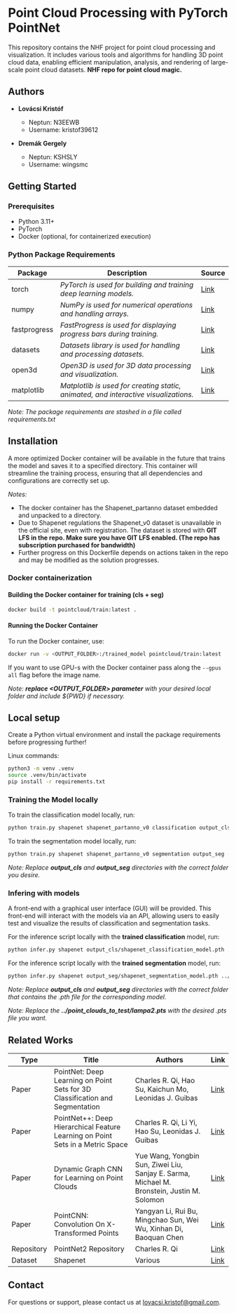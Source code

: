 # Point Cloud Processing with PyTorch PointNet

This repository contains the NHF project for point cloud processing and visualization.
It includes various tools and algorithms for handling 3D point cloud data, enabling 
efficient manipulation, analysis, and rendering of large-scale point cloud datasets.
**NHF repo for point cloud magic.**

## Authors

- **Lovácsi Kristóf**
    - Neptun: N3EEWB
    - Username: kristof39612

- **Dremák Gergely**
    - Neptun: KSHSLY
    - Username: wingsmc

## Getting Started

### Prerequisites

- Python 3.11+ 
- PyTorch
- Docker (optional, for containerized execution)

### Python Package Requirements

| Package      | Description                                                                 | Source |
|--------------|-----------------------------------------------------------------------------|--------|
| torch        | *PyTorch is used for building and training deep learning models.*             | [Link](https://pytorch.org/get-started/locally/) |
| numpy        | *NumPy is used for numerical operations and handling arrays.*                 | [Link](https://pypi.org/project/numpy/) |
| fastprogress | *FastProgress is used for displaying progress bars during training.*          | [Link](https://pypi.org/project/fastprogress/) |
| datasets     | *Datasets library is used for handling and processing datasets.*              | [Link](https://pypi.org/project/datasets/) |
| open3d       | *Open3D is used for 3D data processing and visualization.*                    | [Link](https://pypi.org/project/open3d/) |
| matplotlib   | *Matplotlib is used for creating static, animated, and interactive visualizations.* | [Link](https://pypi.org/project/matplotlib/) |

*Note: The package requirements are stashed in a file called requirements.txt*
## Installation

A more optimized Docker container will be available in the future that trains the model and saves it to a specified directory. This container will streamline the training process, ensuring that all dependencies and configurations are correctly set up.

*Notes:*
- The docker container has the Shapenet_partanno dataset embedded and unpacked to a directory.
- Due to Shapenet regulations the Shapenet_v0 dataset is unavailable in the official site, even with registration. The dataset is stored with **GIT LFS in the repo. Make sure you have GIT LFS enabled. (The repo has subscription purchased for bandwidth)**
- Further progress on this Dockerfile depends on actions taken in the repo and may be modified as the solution progresses.

### Docker containerization
#### Building the Docker container for training (cls + seg)
```sh
docker build -t pointcloud/train:latest .
```
#### Running the Docker Container
To run the Docker container, use:
```sh
docker run -v <OUTPUT_FOLDER>:/trained_model pointcloud/train:latest
```
If you want to use GPU-s with the Docker container pass along the ```--gpus all``` flag before the image name.

*Note: **replace <OUTPUT_FOLDER> parameter** with your desired local folder and include ${PWD} if necessary.*

## Local setup

Create a Python virtual environment and install the package requirements before progressing further!

Linux commands:
```sh
python3 -m venv .venv
source .venv/bin/activate
pip install -r requirements.txt
```

### Training the Model locally

To train the classification model locally, run:
```sh
python train.py shapenet shapenet_partanno_v0 classification output_cls --number_of_workers 4 --epoch 15
```
To train the segmentation model locally, run:
```sh
python train.py shapenet shapenet_partanno_v0 segmentation output_seg --number_of_workers 4 --epoch 15
```
*Note: Replace **output_cls** and **output_seg** directories with the correct folder you desire.*

### Infering with models

A front-end with a graphical user interface (GUI) will be provided. This front-end will interact with the models via an API, allowing users to easily test and visualize the results of classification and segmentation tasks.

For the inference script locally with the **trained classification** model, run:
```sh
python infer.py shapenet output_cls/shapenet_classification_model.pth ../point_clouds_to_test/lampa2.pts classification
```

For the inference script locally with the **trained segmentation** model, run:
```sh
python infer.py shapenet output_seg/shapenet_segmentation_model.pth ../point_clouds_to_test/lampa2.pts segmentation
```
*Note: Replace **output_cls** and **output_seg** directories with the correct folder that contains the .pth file for the corresponding model.*

*Note: Replace the **../point_clouds_to_test/lampa2.pts** with the desired .pts file you want.*

## Related Works

| Type | Title | Authors | Link |
|------|-------|---------|------|
| Paper | PointNet: Deep Learning on Point Sets for 3D Classification and Segmentation | Charles R. Qi, Hao Su, Kaichun Mo, Leonidas J. Guibas | [Link](https://arxiv.org/abs/1612.00593) |
| Paper | PointNet++: Deep Hierarchical Feature Learning on Point Sets in a Metric Space | Charles R. Qi, Li Yi, Hao Su, Leonidas J. Guibas | [Link](https://arxiv.org/abs/1706.02413) |
| Paper | Dynamic Graph CNN for Learning on Point Clouds | Yue Wang, Yongbin Sun, Ziwei Liu, Sanjay E. Sarma, Michael M. Bronstein, Justin M. Solomon | [Link](https://arxiv.org/abs/1801.07829) |
| Paper | PointCNN: Convolution On X-Transformed Points | Yangyan Li, Rui Bu, Mingchao Sun, Wei Wu, Xinhan Di, Baoquan Chen | [Link](https://arxiv.org/abs/1801.07791) |
| Repository | PointNet2 Repository | Charles R. Qi | [Link](https://github.com/charlesq34/pointnet2) |
| Dataset | Shapenet | Various | [Link](https://shapenet.org/) |

## Contact
For questions or support, please contact us at [lovacsi.kristof@gmail.com](mailto:lovacsi.kristof@gmail.com).
